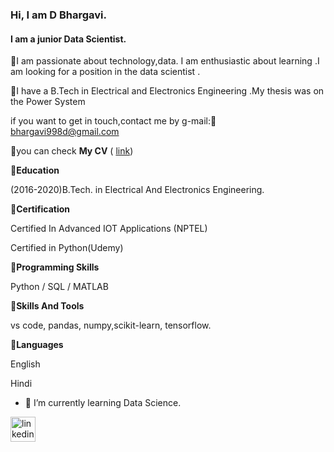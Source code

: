 ###  Hi, I am D Bhargavi.

#### I am a junior Data Scientist.


👩I am passionate about technology,data. I am enthusiastic about learning .I am looking for a position in the data scientist .

👩I have a B.Tech in Electrical and Electronics Engineering .My thesis was on the Power System

if you want to get in touch,contact me by g-mail:📧 bhargavi998d@gmail.com

📝you can check **My  CV** ( [link](https://www.dropbox.com/scl/fi/z05etw874ejgohmgp65xz/Bhargavi-CV-2.pdf?rlkey=5g79ag8n1r751go3vwt4uas8g&dl=0))

🔗**Education**

(2016-2020)B.Tech. in Electrical And Electronics Engineering.

🔗**Certification**

 Certified In Advanced IOT Applications (NPTEL) 
 
 Certified in Python(Udemy)
     
🔗**Programming Skills**

 Python / SQL / MATLAB

🔗**Skills And Tools**

 vs code, pandas, numpy,scikit-learn, tensorflow.
 
🔗**Languages**

 English
 
 Hindi

- 🔭 I’m currently learning Data Science.




[<img src='https://cdn.jsdelivr.net/npm/simple-icons@3.0.1/icons/linkedin.svg' alt='linkedin' height='40'>](https://www.linkedin.com/in/https://www.linkedin.com/in/d-bhargavi-a854b117a//)  


<!---
DReddyBhargavi/DReddyBhargavi is a ✨ special ✨ repository because its `README.md` (this file) appears on your GitHub profile.
You can click the Preview link to take a look at your changes.
--->
